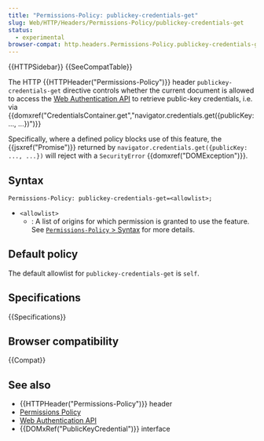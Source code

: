 ```yaml
---
title: "Permissions-Policy: publickey-credentials-get"
slug: Web/HTTP/Headers/Permissions-Policy/publickey-credentials-get
status:
  - experimental
browser-compat: http.headers.Permissions-Policy.publickey-credentials-get
---
```


{{HTTPSidebar}} {{SeeCompatTable}}

The HTTP {{HTTPHeader("Permissions-Policy")}} header `publickey-credentials-get` directive controls whether the current document is allowed to access the [Web Authentication API](/en-US/docs/Web/API/Web_Authentication_API) to retrieve public-key credentials, i.e. via {{domxref("CredentialsContainer.get","navigator.credentials.get({publicKey: ..., ...})")}}

Specifically, where a defined policy blocks use of this feature, the {{jsxref("Promise")}} returned by `navigator.credentials.get({publicKey: ..., ...})` will reject with a `SecurityError` {{domxref("DOMException")}}.

## Syntax

```http
Permissions-Policy: publickey-credentials-get=<allowlist>;
```

- `<allowlist>`
  - : A list of origins for which permission is granted to use the feature. See [`Permissions-Policy` > Syntax](/en-US/docs/Web/HTTP/Headers/Permissions-Policy#syntax) for more details.

## Default policy

The default allowlist for `publickey-credentials-get` is `self`.

## Specifications

{{Specifications}}

## Browser compatibility

{{Compat}}

## See also

- {{HTTPHeader("Permissions-Policy")}} header
- [Permissions Policy](/en-US/docs/Web/HTTP/Permissions_Policy)
- [Web Authentication API](/en-US/docs/Web/API/Web_Authentication_API)
- {{DOMxRef("PublicKeyCredential")}} interface
